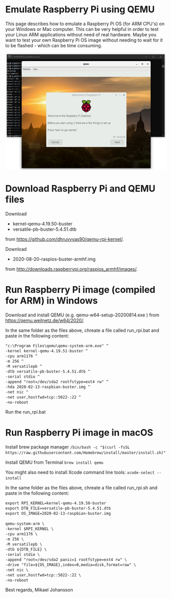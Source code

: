 # Emulate Raspberry Pi using QEMU

This page describes how to emulate a Raspberry Pi OS (for ARM CPU's) on your Windows or Mac computer.
This can be very helpful in order to test your Linux ARM applications without need of real hardware.
Maybe you want to test your own Raspberry Pi OS image without needing to wait for it to be flashed - which can be time consuming.

![Raspberry Pi in QEMU for Windows](docs/rpi-qemu-screenshot.png)

# Download Raspberry Pi and QEMU files

Download
- kernel-qemu-4.19.50-buster
- versatile-pb-buster-5.4.51.dtb

from https://github.com/dhruvvyas90/qemu-rpi-kernel/.

Download
- 2020-08-20-raspios-buster-armhf.img

from http://downloads.raspberrypi.org/raspios_armhf/images/.

# Run Raspberry Pi image (compiled for ARM) in Windows

Download and install QEMU (e.g. qemu-w64-setup-20200814.exe ) from https://qemu.weilnetz.de/w64/2020/.

In the same folder as the files above, chreate a file called run_rpi.bat and paste in the following content:
```
"c:\Program Files\qemu\qemu-system-arm.exe" ^
-kernel kernel-qemu-4.19.51-buster ^
-cpu arm1176 ^
-m 256 ^
-M versatilepb ^
-dtb versatile-pb-buster-5.4.51.dtb ^
-serial stdio ^
-append "root=/dev/sda2 rootfstype=ext4 rw" ^
-hda 2020-02-13-raspbian-buster.img ^
-net nic ^
-net user,hostfwd=tcp::5022-:22 ^
-no-reboot
```

Run the run_rpi.bat

# Run Raspberry Pi image in macOS

Install brew package manager ```/bin/bash -c "$(curl -fsSL https://raw.githubusercontent.com/Homebrew/install/master/install.sh)"```

Install QEMU from Terminal ```brew install qemu```

You might also need to install Xcode command line tools: ```xcode-select --install```

In the same folder as the files above, chreate a file called run_rpi.sh and paste in the following content:

```
export RPI_KERNEL=kernel-qemu-4.19.50-buster
export DTB_FILE=versatile-pb-buster-5.4.51.dtb
export OS_IMAGE=2020-02-13-raspbian-buster.img

qemu-system-arm \
-kernel $RPI_KERNEL \
-cpu arm1176 \
-m 256 \
-M versatilepb \
-dtb ${DTB_FILE} \
-serial stdio \
-append "root=/dev/sda2 panic=1 rootfstype=ext4 rw" \
-drive "file=${OS_IMAGE},index=0,media=disk,format=raw" \
-net nic \
-net user,hostfwd=tcp::5022-:22 \
-no-reboot
```

Best regards,
Mikael Johansson